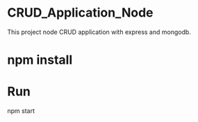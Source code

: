 # CRUD_Application_Node
This project node CRUD application with express and mongodb.

# npm install

# Run
npm start